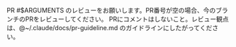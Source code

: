 PR #$ARGUMENTS のレビューをお願いします。PR番号が空の場合、今のブランチのPRをレビューしてください。
PRにコメントはしないこと。レビュー観点は、@~/.claude/docs/pr-guideline.md のガイドラインにしたがってください。
